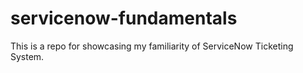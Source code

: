 # servicenow-fundamentals
This is a repo for showcasing my familiarity of ServiceNow Ticketing System.
